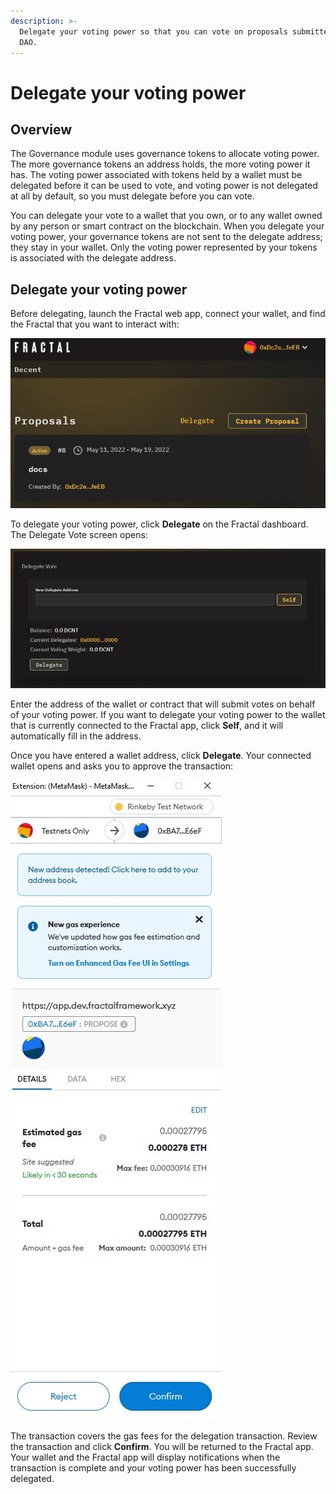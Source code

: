 ```yaml
---
description: >-
  Delegate your voting power so that you can vote on proposals submitted to a
  DAO.
---
```


# Delegate your voting power

## Overview

The Governance module uses governance tokens to allocate voting power. The more governance tokens an address holds, the more voting power it has. The voting power associated with tokens held by a wallet must be delegated before it can be used to vote, and voting power is not delegated at all by default, so you must delegate before you can vote.

You can delegate your vote to a wallet that you own, or to any wallet owned by any person or smart contract on the blockchain. When you delegate your voting power, your governance tokens are not sent to the delegate address; they stay in your wallet. Only the voting power represented by your tokens is associated with the delegate address.

## Delegate your voting power

Before delegating, launch the Fractal web app, connect your wallet, and find the Fractal that you want to interact with:

![](../../../.gitbook/assets/find-a-fractal-dashboard.jpg)

To delegate your voting power, click **Delegate** on the Fractal dashboard. The Delegate Vote screen opens:

![](../../../.gitbook/assets/delegate-vote.jpg)

Enter the address of the wallet or contract that will submit votes on behalf of your voting power. If you want to delegate your voting power to the wallet that is currently connected to the Fractal app, click **Self**, and it will automatically fill in the address.

Once you have entered a wallet address, click **Delegate**. Your connected wallet opens and asks you to approve the transaction:

![](../../../.gitbook/assets/proposal-metamask-confirm-transaction.jpg)



The transaction covers the gas fees for the delegation transaction. Review the transaction and click **Confirm**. You will be returned to the Fractal app. Your wallet and the Fractal app will display notifications when the transaction is complete and your voting power has been successfully delegated.
